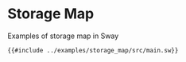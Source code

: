 # Storage Map

Examples of storage map in Sway

```sway
{{#include ../examples/storage_map/src/main.sw}}
```